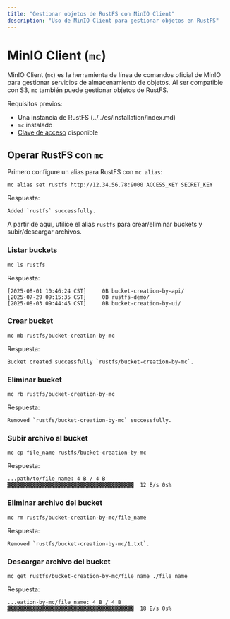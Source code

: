 ```yaml
---
title: "Gestionar objetos de RustFS con MinIO Client"
description: "Uso de MinIO Client para gestionar objetos en RustFS"
---
```


# MinIO Client (`mc`)

MinIO Client (`mc`) es la herramienta de línea de comandos oficial de MinIO para gestionar servicios de almacenamiento de objetos. Al ser compatible con S3, `mc` también puede gestionar objetos de RustFS.

Requisitos previos:

- Una instancia de RustFS (../../es/installation/index.md)
- `mc` instalado
- [Clave de acceso](access-token.md) disponible

## Operar RustFS con `mc`

Primero configure un alias para RustFS con `mc alias`:

```
mc alias set rustfs http://12.34.56.78:9000 ACCESS_KEY SECRET_KEY
```

Respuesta:

```
Added `rustfs` successfully.
```

A partir de aquí, utilice el alias `rustfs` para crear/eliminar buckets y subir/descargar archivos.

### Listar buckets

```
mc ls rustfs
```

Respuesta:

```
[2025-08-01 10:46:24 CST]     0B bucket-creation-by-api/
[2025-07-29 09:15:35 CST]     0B rustfs-demo/
[2025-08-03 09:44:45 CST]     0B bucket-creation-by-ui/
```

### Crear bucket

```
mc mb rustfs/bucket-creation-by-mc
```

Respuesta:

```
Bucket created successfully `rustfs/bucket-creation-by-mc`.
```

### Eliminar bucket

```
mc rb rustfs/bucket-creation-by-mc
```

Respuesta:

```
Removed `rustfs/bucket-creation-by-mc` successfully.
```

### Subir archivo al bucket

```
mc cp file_name rustfs/bucket-creation-by-mc
```

Respuesta:

```
...path/to/file_name: 4 B / 4 B  ▓▓▓▓▓▓▓▓▓▓▓▓▓▓▓▓▓▓▓▓▓▓▓▓▓▓▓▓▓▓▓▓▓▓▓▓▓▓▓▓  12 B/s 0s%
```

### Eliminar archivo del bucket

```
mc rm rustfs/bucket-creation-by-mc/file_name
```

Respuesta:

```
Removed `rustfs/bucket-creation-by-mc/1.txt`.
```

### Descargar archivo del bucket

```
mc get rustfs/bucket-creation-by-mc/file_name ./file_name
```

Respuesta:

```
...eation-by-mc/file_name: 4 B / 4 B  ▓▓▓▓▓▓▓▓▓▓▓▓▓▓▓▓▓▓▓▓▓▓▓▓▓▓▓▓▓▓▓▓▓▓▓▓▓▓▓▓  18 B/s 0s%
```